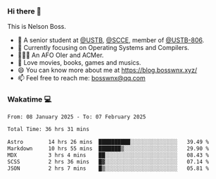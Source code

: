 ### Hi there 👋

<!--
**bosswnx/bosswnx** is a ✨ _special_ ✨ repository because its `README.md` (this file) appears on your GitHub profile.

Here are some ideas to get you started:

- 🔭 I’m currently working on ...
- 🌱 I’m currently learning ...
- 👯 I’m looking to collaborate on ...
- 🤔 I’m looking for help with ...
- 💬 Ask me about ...
- 📫 How to reach me: ...
- 😄 Pronouns: ...
- ⚡ Fun fact: ...
-->

This is Nelson Boss.

- 🏫 A senior student at [@USTB](https://www.ustb.edu.cn/), [@SCCE](https://scce.ustb.edu.cn/), member of [@USTB-806](https://ustb-806.github.io/).
- 🌱 Currently focusing on Operating Systems and Compilers.
- 🧑🏻‍💻 An AFO OIer and ACMer.
- 🥰 Love movies, books, games and musics.
- 😄 You can know more about me at https://blog.bosswnx.xyz/
- 📫 Feel free to reach me: bosswnx@qq.com

### Wakatime 💻

<!--START_SECTION:waka-->

```txt
From: 08 January 2025 - To: 07 February 2025

Total Time: 36 hrs 31 mins

Astro        14 hrs 26 mins  ██████████░░░░░░░░░░░░░░░   39.49 %
Markdown     10 hrs 55 mins  ███████▒░░░░░░░░░░░░░░░░░   29.90 %
MDX          3 hrs 4 mins    ██░░░░░░░░░░░░░░░░░░░░░░░   08.43 %
SCSS         2 hrs 36 mins   █▓░░░░░░░░░░░░░░░░░░░░░░░   07.14 %
JSON         2 hrs 7 mins    █▒░░░░░░░░░░░░░░░░░░░░░░░   05.81 %
```

<!--END_SECTION:waka-->
